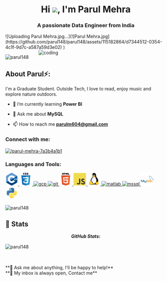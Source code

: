 
<h1 align="center">Hi  <img src="https://github.com/piyushP7pravin/piyushP7pravin/blob/master/Hi.gif" width="29px">, I'm Parul Mehra</h1>
<h3 align="center">A passionate Data Engineer from India</h3>
![Uploading Parul Mehra.jpg…](![Parul Mehra.jpg](https://github.com/parul148/parul148/assets/115182864/d7344512-0354-4c1f-9d7c-a587a59d3e02)
)

<img align="right" alt="coding" width="400" src="https://www.canva.com/design/DAGAaIxV1DE/covaWOoLu7YMxRgl-uOokA/edit">

<p align="left"> <img src="https://komarev.com/ghpvc/?username=parul148&label=Profile%20views&color=0e75b6&style=flat" alt="parul148" /> </p>

<h2> About Parul⚡:</h2>

I'm a Graduate Student. Outside Tech, I love to read, enjoy music and explore nature outdoors. 
- 🌱 I’m currently learning **Power BI**

- 💬 Ask me about **MySQL**

- 📫 How to reach me **parulm604@gmail.com**


<h3 align="left">Connect with me:</h3>
<p align="left">
<a href="https://linkedin.com/in//parul-mehra-7a3b4a1b1" target="blank"><img align="center" src="https://raw.githubusercontent.com/rahuldkjain/github-profile-readme-generator/master/src/images/icons/Social/linked-in-alt.svg" alt="/parul-mehra-7a3b4a1b1" height="30" width="40" /></a>

<h3 align="left">Languages and Tools:</h3>
<p align="left"> <a href="https://www.w3schools.com/cpp/" target="_blank" rel="noreferrer"> <img src="https://raw.githubusercontent.com/devicons/devicon/master/icons/cplusplus/cplusplus-original.svg" alt="cplusplus" width="40" height="40"/> </a> <a href="https://www.w3schools.com/css/" target="_blank" rel="noreferrer"> <img src="https://raw.githubusercontent.com/devicons/devicon/master/icons/css3/css3-original-wordmark.svg" alt="css3" width="40" height="40"/> </a> <a href="https://cloud.google.com" target="_blank" rel="noreferrer"> <img src="https://www.vectorlogo.zone/logos/google_cloud/google_cloud-icon.svg" alt="gcp" width="40" height="40"/> </a> <a href="https://git-scm.com/" target="_blank" rel="noreferrer"> <img src="https://www.vectorlogo.zone/logos/git-scm/git-scm-icon.svg" alt="git" width="40" height="40"/> </a> <a href="https://www.w3.org/html/" target="_blank" rel="noreferrer"> <img src="https://raw.githubusercontent.com/devicons/devicon/master/icons/html5/html5-original-wordmark.svg" alt="html5" width="40" height="40"/> </a> <a href="https://developer.mozilla.org/en-US/docs/Web/JavaScript" target="_blank" rel="noreferrer"> <img src="https://raw.githubusercontent.com/devicons/devicon/master/icons/javascript/javascript-original.svg" alt="javascript" width="40" height="40"/> </a> <a href="https://www.linux.org/" target="_blank" rel="noreferrer"> <img src="https://raw.githubusercontent.com/devicons/devicon/master/icons/linux/linux-original.svg" alt="linux" width="40" height="40"/> </a> <a href="https://www.mathworks.com/" target="_blank" rel="noreferrer"> <img src="https://upload.wikimedia.org/wikipedia/commons/2/21/Matlab_Logo.png" alt="matlab" width="40" height="40"/> </a> <a href="https://www.microsoft.com/en-us/sql-server" target="_blank" rel="noreferrer"> <img src="https://www.svgrepo.com/show/303229/microsoft-sql-server-logo.svg" alt="mssql" width="40" height="40"/> </a> <a href="https://www.mysql.com/" target="_blank" rel="noreferrer"> <img src="https://raw.githubusercontent.com/devicons/devicon/master/icons/mysql/mysql-original-wordmark.svg" alt="mysql" width="40" height="40"/> </a> <a href="https://www.python.org" target="_blank" rel="noreferrer"> <img src="https://raw.githubusercontent.com/devicons/devicon/master/icons/python/python-original.svg" alt="python" width="40" height="40"/> </a> </p>

<p><img align="center" src="https://github-readme-stats.vercel.app/api/top-langs?username=parul148&show_icons=true&locale=en&layout=compact" alt="parul148" /></p>
<h2>👀 Stats</h2>
<p align="center">
  <b><em>GitHub Stats:</em></b> <br/>
</p>
<p><img align="center" src="https://github-readme-streak-stats.herokuapp.com/?user=parul148&" alt="parul148" /></p>
<br>
<br>
**💬 Ask me about anything, I'll be happy to help!** <br>
**💬 My inbox is always open, Contact me**
<br>
<br> 
